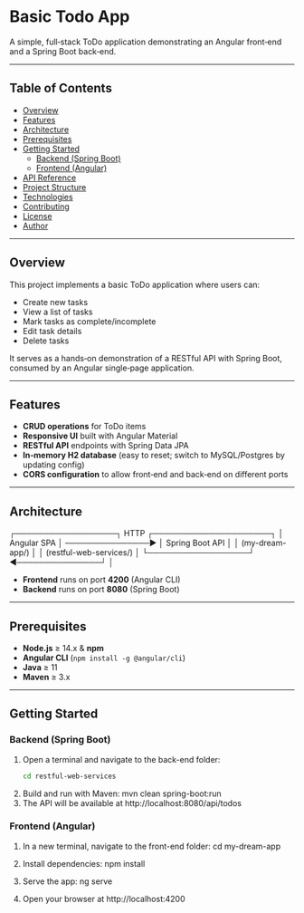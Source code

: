 
# Basic Todo App

A simple, full‑stack ToDo application demonstrating an Angular front‑end and a Spring Boot back‑end.

---

## Table of Contents

- [Overview](#overview)  
- [Features](#features)  
- [Architecture](#architecture)  
- [Prerequisites](#prerequisites)  
- [Getting Started](#getting-started)  
  - [Backend (Spring Boot)](#backend-spring-boot)  
  - [Frontend (Angular)](#frontend-angular)  
- [API Reference](#api-reference)  
- [Project Structure](#project-structure)  
- [Technologies](#technologies)  
- [Contributing](#contributing)  
- [License](#license)  
- [Author](#author)  

---

## Overview

This project implements a basic ToDo application where users can:

- Create new tasks  
- View a list of tasks  
- Mark tasks as complete/incomplete  
- Edit task details  
- Delete tasks  

It serves as a hands‑on demonstration of a RESTful API with Spring Boot, consumed by an Angular single‑page application.

---

## Features

- **CRUD operations** for ToDo items  
- **Responsive UI** built with Angular Material  
- **RESTful API** endpoints with Spring Data JPA  
- **In‑memory H2 database** (easy to reset; switch to MySQL/Postgres by updating config)  
- **CORS configuration** to allow front‑end and back‑end on different ports  

---

## Architecture

┌──────────────────┐ HTTP ┌─────────────────────┐
│ Angular SPA │ ───────────────▶ │ Spring Boot API │
│ (my-dream-app/) │ │ (restful-web-services/) │
└──────────────────┘ ◀───────────────┘ │


- **Frontend** runs on port **4200** (Angular CLI)  
- **Backend** runs on port **8080** (Spring Boot)  

---

## Prerequisites

- **Node.js** ≥ 14.x & **npm**  
- **Angular CLI** (`npm install -g @angular/cli`)  
- **Java** ≥ 11  
- **Maven** ≥ 3.x  

---

## Getting Started

### Backend (Spring Boot)

1. Open a terminal and navigate to the back-end folder:  
   ```bash
   cd restful-web-services
2. Build and run with Maven:
  mvn clean spring-boot:run
3. The API will be available at http://localhost:8080/api/todos

### Frontend (Angular)
1. In a new terminal, navigate to the front-end folder:
  cd my-dream-app
2. Install dependencies:
  npm install

3. Serve the app:
    ng serve
4. Open your browser at http://localhost:4200

